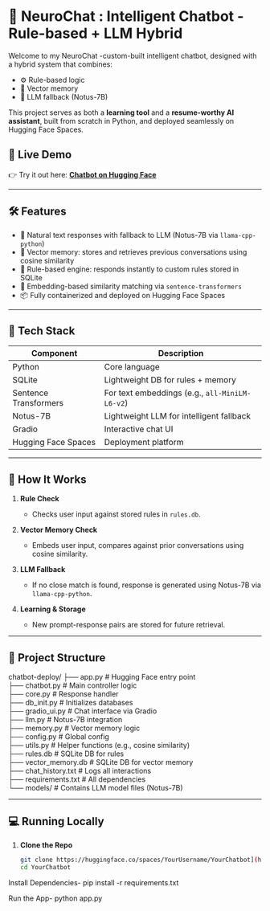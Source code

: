 # 🧠 NeuroChat : Intelligent Chatbot - Rule-based + LLM Hybrid

Welcome to my NeuroChat  -custom-built intelligent chatbot, designed with a hybrid system that combines:
- ⚙️ Rule-based logic
- 🧠 Vector memory
- 🔮 LLM fallback (Notus-7B)

This project serves as both a **learning tool** and a **resume-worthy AI assistant**, built from scratch in Python, and deployed seamlessly on Hugging Face Spaces.

## 🚀 Live Demo

👉 Try it out here: [**Chatbot on Hugging Face**](https://huggingface.co/spaces/Hugg-Vij04/Chatbot)

---

## 🛠️ Features

- 💬 Natural text responses with fallback to LLM (Notus-7B via `llama-cpp-python`)
- 🧠 Vector memory: stores and retrieves previous conversations using cosine similarity
- 🧾 Rule-based engine: responds instantly to custom rules stored in SQLite
- 🧱 Embedding-based similarity matching via `sentence-transformers`
- 📦 Fully containerized and deployed on Hugging Face Spaces

---

## 🧩 Tech Stack

| Component             | Description                                         |
|----------------------|-----------------------------------------------------|
| Python               | Core language                                       |
| SQLite               | Lightweight DB for rules + memory                   |
| Sentence Transformers| For text embeddings (e.g., `all-MiniLM-L6-v2`)      |
| Notus-7B             | Lightweight LLM for intelligent fallback            |
| Gradio               | Interactive chat UI                                 |
| Hugging Face Spaces  | Deployment platform                                 |

---

## 🧠 How It Works

1. **Rule Check**
   - Checks user input against stored rules in `rules.db`.

2. **Vector Memory Check**
   - Embeds user input, compares against prior conversations using cosine similarity.

3. **LLM Fallback**
   - If no close match is found, response is generated using Notus-7B via `llama-cpp-python`.

4. **Learning & Storage**
   - New prompt-response pairs are stored for future retrieval.

---

## 📂 Project Structure

chatbot-deploy/
├── app.py               # Hugging Face entry point  
├── chatbot.py           # Main controller logic  
├── core.py              # Response handler  
├── db_init.py           # Initializes databases  
├── gradio_ui.py         # Chat interface via Gradio  
├── llm.py               # Notus-7B integration  
├── memory.py            # Vector memory logic  
├── config.py            # Global config  
├── utils.py             # Helper functions (e.g., cosine similarity)  
├── rules.db             # SQLite DB for rules  
├── vector_memory.db     # SQLite DB for vector memory  
├── chat_history.txt     # Logs all interactions  
├── requirements.txt     # All dependencies  
└── models/              # Contains LLM model files (Notus-7B)

---

## 💻 Running Locally

1. **Clone the Repo**
   ```bash
   git clone https://huggingface.co/spaces/YourUsername/YourChatbot](https://github.com/SimcoD-Vij/Chatbot-NeuroChat.git
   cd YourChatbot

Install Dependencies-    pip install -r requirements.txt


Run the App-     python app.py
